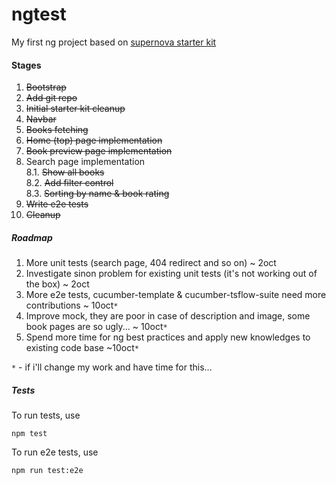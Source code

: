 # ngtest

My first ng project based on [supernova starter kit](https://github.com/orizens/supernova-angular-1.5.x-es6-starter)

#### Stages

1. ~~Bootstrap~~
3. ~~Add git repo~~
3. ~~Initial starter kit cleanup~~
4. ~~Navbar~~
5. ~~Books fetching~~
6. ~~Home (top) page implementation~~
7. ~~Book preview page implementation~~
8. Search page implementation<br/>
  8.1. ~~Show all books~~<br/>
  8.2. ~~Add filter control~~<br/>
  8.3. ~~Sorting by name & book rating~~
9. ~~Write e2e tests~~
10. ~~Cleanup~~

##### Roadmap
1. More unit tests (search page, 404 redirect and so on) ~ 2oct
2. Investigate sinon problem for existing unit tests (it's not working out of the box) ~ 2oct
2. More e2e tests, cucumber-template & cucumber-tsflow-suite need more contributions ~ 10oct`*`
3. Improve mock, they are poor in case of description and image, some book pages are so ugly... ~ 10oct`*`
4. Spend more time for ng best practices and apply new knowledges to existing code base ~10oct`*`

`*` - if i'll change my work and have time for this...

##### Tests

To run tests, use
```
npm test
```

To run e2e tests, use
```
npm run test:e2e
```
